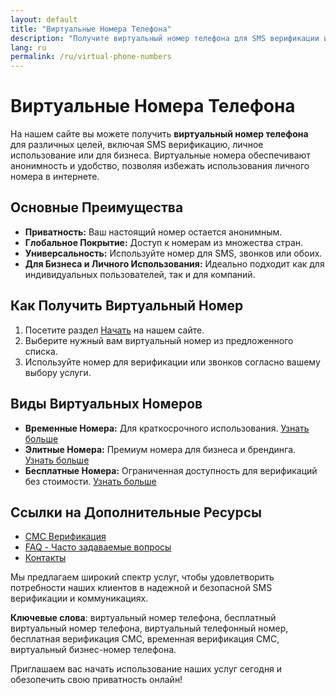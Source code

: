```yaml
---
layout: default
title: "Виртуальные Номера Телефона"
description: "Получите виртуальный номер телефона для SMS верификации и бизнеса"
lang: ru
permalink: /ru/virtual-phone-numbers
---
```


# Виртуальные Номера Телефона

На нашем сайте вы можете получить **виртуальный номер телефона** для различных целей, включая SMS верификацию, личное использование или для бизнеса. Виртуальные номера обеспечивают анонимность и удобство, позволяя избежать использования личного номера в интернете.

## Основные Преимущества

- **Приватность:** Ваш настоящий номер остается анонимным.
- **Глобальное Покрытие:** Доступ к номерам из множества стран.
- **Универсальность:** Используйте номер для SMS, звонков или обоих.
- **Для Бизнеса и Личного Использования:** Идеально подходит как для индивидуальных пользователей, так и для компаний.

## Как Получить Виртуальный Номер

1. Посетите раздел [Начать](https://sms-activate.app/get-started) на нашем сайте.
2. Выберите нужный вам виртуальный номер из предложенного списка.
3. Используйте номер для верификации или звонков согласно вашему выбору услуги.

## Виды Виртуальных Номеров

- **Временные Номера:** Для краткосрочного использования. [Узнать больше](/ru/temporary-phone-numbers)
- **Элитные Номера:** Премиум номера для бизнеса и брендинга. [Узнать больше](/ru/elite-phone-numbers)
- **Бесплатные Номера:** Ограниченная доступность для верификаций без стоимости. [Узнать больше](/ru/free-phone-numbers)

## Ссылки на Дополнительные Ресурсы

- [СМС Верификация](/ru/sms-verification)
- [FAQ - Часто задаваемые вопросы](/ru/faq)
- [Контакты](/ru/contact)

Мы предлагаем широкий спектр услуг, чтобы удовлетворить потребности наших клиентов в надежной и безопасной SMS верификации и коммуникациях.

**Ключевые слова**: виртуальный номер телефона, бесплатный виртуальный номер телефона, виртуальный телефонный номер, бесплатная верификация СМС, временная верификация СМС, виртуальный бизнес-номер телефона.

Приглашаем вас начать использование наших услуг сегодня и обезопечить свою приватность онлайн!